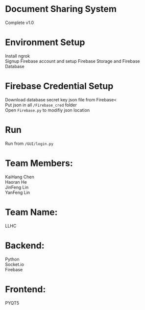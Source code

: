# Document Sharing System
Complete v1.0<br/>

# Environment Setup
Install ngrok<br/>
Signup Firebase account and setup Firebase Storage and Firebase Database<br/>

# Firebase Credential Setup
Download database secret key json file from Firebase<<br/>
Put json in all `/Firebase_cred` folder<br/>
Open `Firebase.py` to modifiy json location<br/>

# Run
Run from `/GUI/login.py`<br/>

# Team Members:
KaiHang Chen<br>
Haoran He<br>
JinFeng Lin<br>
YanFeng Lin<br>

# Team Name:
LLHC

# Backend:
Python<br>
Socket.io<br>
Firebase<br>

# Frontend:
PYQT5
